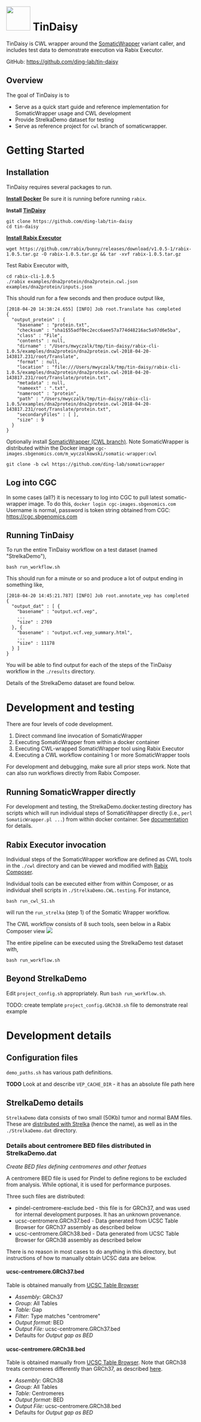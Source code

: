 # <img src="docs/TinDaisy.v1.2.png" width="64"/> TinDaisy

TinDaisy is CWL wrapper around the [SomaticWrapper](https://github.com/ding-lab/somaticwrapper/tree/cwl) variant caller, and includes
test data to demonstrate execution via Rabix Executor.

GitHub: https://github.com/ding-lab/tin-daisy

## Overview

The goal of TinDaisy is to

* Serve as a quick start guide and reference implementation for SomaticWrapper usage and CWL development
* Provide StrelkaDemo dataset for testing
* Serve as reference project for `cwl` branch of somaticwrapper.

# Getting Started

## Installation
TinDaisy requires several packages to run.

**[Install Docker](https://www.docker.com/community-edition)**
Be sure it is running before running `rabix`.

**Install [TinDaisy](https://github.com/ding-lab/tin-daisy)**
```
git clone https://github.com/ding-lab/tin-daisy
cd tin-daisy
```

**[Install Rabix Executor](https://github.com/rabix/bunny)**
```
wget https://github.com/rabix/bunny/releases/download/v1.0.5-1/rabix-1.0.5.tar.gz -O rabix-1.0.5.tar.gz && tar -xvf rabix-1.0.5.tar.gz
```

Test Rabix Executor with,
```
cd rabix-cli-1.0.5
./rabix examples/dna2protein/dna2protein.cwl.json examples/dna2protein/inputs.json
```
This should run for a few seconds and then produce output like,
```
[2018-04-20 14:38:24.655] [INFO] Job root.Translate has completed
{
  "output_protein" : {
    "basename" : "protein.txt",
    "checksum" : "sha1$55adf0ec2ecc6aee57a774d48216ac5a97d6e5ba",
    "class" : "File",
    "contents" : null,
    "dirname" : "/Users/mwyczalk/tmp/tin-daisy/rabix-cli-1.0.5/examples/dna2protein/dna2protein.cwl-2018-04-20-143817.231/root/Translate",
    "format" : null,
    "location" : "file:///Users/mwyczalk/tmp/tin-daisy/rabix-cli-1.0.5/examples/dna2protein/dna2protein.cwl-2018-04-20-143817.231/root/Translate/protein.txt",
    "metadata" : null,
    "nameext" : ".txt",
    "nameroot" : "protein",
    "path" : "/Users/mwyczalk/tmp/tin-daisy/rabix-cli-1.0.5/examples/dna2protein/dna2protein.cwl-2018-04-20-143817.231/root/Translate/protein.txt",
    "secondaryFiles" : [ ],
    "size" : 9
  }
}
```

Optionally install [SomaticWrapper (CWL branch)](https://github.com/ding-lab/somaticwrapper/tree/cwl). Note
  SomaticWrapper is distributed within the Docker image `cgc-images.sbgenomics.com/m_wyczalkowski/somatic-wrapper:cwl`
``` 
git clone -b cwl https://github.com/ding-lab/somaticwrapper 
```

## Log into CGC

In some cases (all?) it is necessary to log into CGC to pull latest somatic-wrapper image.  To do this,
`docker login cgc-images.sbgenomics.com`
Username is normal, password is token string obtained from CGC: https://cgc.sbgenomics.com

## Running TinDaisy

To run the entire TinDaisy workflow on a test dataset (named "StrelkaDemo"),
```
bash run_workflow.sh
```
This should run for a minute or so and produce a lot of output ending in something like,
```
[2018-04-20 14:45:21.787] [INFO] Job root.annotate_vep has completed
{
  "output_dat" : [ {
    "basename" : "output.vcf.vep",
    ...
    "size" : 2769
  }, {
    "basename" : "output.vcf.vep_summary.html",
    ...
    "size" : 11178
  } ]
}
```

You will be able to find output for each of the steps of the TinDaisy workflow in the `./results` directory.

Details of the StrelkaDemo dataset are found below.


# Development and testing

There are four levels of code development.

1. Direct command line invocation of SomaticWrapper
2. Executing SomaticWrapper from within a docker container
3. Executing CWL-wrapped SomaticWrapper tool using Rabix Executor
4. Executing a CWL workflow containing 1 or more SomaticWrapper tools

For development and debugging, make sure all prior steps work.  Note that can also run workflows
directly from Rabix Composer.

## Running SomaticWrapper directly

For development and testing, the StrelkaDemo.docker.testing directory has scripts
which will run individual steps of SomaticWrapper directly (i.e., `perl SomaticWrapper.pl ...`)
from within docker container.  See [documentation](StrelkaDemo.docker.testing/README.md) for details.


## Rabix Executor invocation

Individual steps of the SomaticWrapper workflow are defined as CWL tools in the `./cwl` directory and can
be viewed and modified with [Rabix Composer](https://github.com/rabix/composer).

Individual tools can be executed either from within Composer, or as individual shell scripts in `./StrelkaDemo.CWL.testing`. For instance,
```
bash run_cwl_S1.sh
```
will run the `run_strelka` (step 1) of the Somatic Wrapper workflow.

The CWL workflow consists of 8 such tools, seen below in a Rabix Composer view
<img src="docs/TinDaisy.Rabix.2018-03-26.png"/> 

The entire pipeline can be executed using the StrelkaDemo test dataset with,
```
bash run_workflow.sh
```

## Beyond StrelkaDemo

Edit `project_config.sh` appropriately.  Run `bash run_workflow.sh`.

TODO: create template `project_config.GRCh38.sh` file to demonstrate real example

# Development details

## Configuration files

`demo_paths.sh` has various path definitions.

**TODO** Look at and describe `VEP_CACHE_DIR` - it has an absolute file path here


## StrelkaDemo details

`StrelkaDemo` data consists of two small (50Kb) tumor and normal BAM files.  These are [distributed with
Strelka](https://github.com/Illumina/strelka/tree/master/src/demo/data) (hence the name), as well as
in the `./StrelkaDemo.dat` directory.


### Details about centromere BED files distributed in StrelkaDemo.dat

*Create BED files defining centromeres and other featues*

A centromere BED file is used for Pindel to define regions to be excluded
from analysis.  While optional, it is used for performance purposes.

Three such files are distributed:
* pindel-centromere-exclude.bed  -  this file is for GRCh37, and was used for internal development purposes.  It has an unknown provenance.
* ucsc-centromere.GRCh37.bed - Data generated from UCSC Table Browser for GRCh37 assembly as described below
* ucsc-centromere.GRCh38.bed - Data generated from UCSC Table Browser for GRCh38 assembly as described below

There is no reason in most cases to do anything in this directory, but instructions of how to manually obtain UCSC data are below.

#### ucsc-centromere.GRCh37.bed

Table is obtained manually from [UCSC Table Browser](http://genome.ucsc.edu/cgi-bin/hgTables)
* *Assembly:* GRCh37
* *Group:* All Tables
* *Table:* Gap
* *Filter:* Type matches "centromere"
* *Output format:* BED
* *Output File:* ucsc-centromere.GRCh37.bed
* Defaults for *Output gap as BED*


#### ucsc-centromere.GRCh38.bed

Table is obtained manually from [UCSC Table Browser](http://genome.ucsc.edu/cgi-bin/hgTables).  Note that GRCh38 treats centromeres differently than GRCh37, as described [here](https://groups.google.com/a/soe.ucsc.edu/forum/#!topic/genome/SaR2y4UNrWg).
* *Assembly:* GRCh38
* *Group:* All Tables
* *Table:* Centromeres
* *Output format:* BED
* *Output File:* ucsc-centromere.GRCh38.bed
* Defaults for *Output gap as BED*
